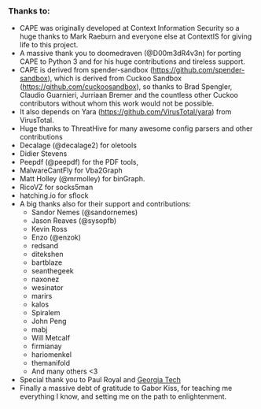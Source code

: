 ### Thanks to:

* CAPE was originally developed at Context Information Security so a huge thanks to Mark Raeburn and everyone else at ContextIS for giving life to this project.
* A massive thank you to doomedraven (@D00m3dR4v3n) for porting CAPE to Python 3 and for his huge contributions and tireless support.
* CAPE is derived from spender-sandbox (https://github.com/spender-sandbox), which is derived from Cuckoo Sandbox (https://github.com/cuckoosandbox), so thanks to Brad Spengler, Claudio Guarnieri, Jurriaan Bremer and the countless other Cuckoo contributors without whom this work would not be possible.
* It also depends on Yara (https://github.com/VirusTotal/yara) from VirusTotal.
* Huge thanks to ThreatHive for many awesome config parsers and other contributions
* Decalage (@decalage2) for oletools
* Didier Stevens
* Peepdf (@peepdf) for the PDF tools,
* MalwareCantFly for Vba2Graph
* Matt Holley (@mrmolley) for binGraph.
* RicoVZ for socks5man
* hatching.io for sflock
* A big thanks also for their support and contributions:
    * Sandor Nemes (@sandornemes)
    * Jason Reaves (@sysopfb)
    * Kevin Ross
    * Enzo (@enzok)
    * redsand
    * ditekshen
    * bartblaze
    * seanthegeek
    * naxonez
    * wesinator
    * marirs
    * kalos
    * Spiralem
    * John Peng
    * mabj
    * Will Metcalf
    * firmianay
    * hariomenkel
    * themanifold
    * And many others <3
* Special thank you to Paul Royal and [Georgia Tech](https://www.cc.gatech.edu/)
* Finally a massive debt of gratitude to Gabor Kiss, for teaching me everything I know, and setting me on the path to enlightenment.
